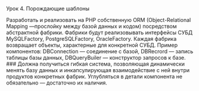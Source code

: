 Урок 4. Порождающие шаблоны

Разработать и реализовать на PHP собственную ORM (Object-Relational Mapping —прослойку между базой данных и кодом) посредством абстрактной фабрики. Фабрики будут реализовывать интерфейсы СУБД MySQLFactory, PostgreSQLFactory, OracleFactory. Каждая фабрика возвращает объекты, характерные для конкретной СУБД. Пример компонентов:
DBConnection — соединение с базой,
DBRecrord — запись таблицы базы данных,
DBQueryBuiler — конструктор запросов к базе. ### Должна получиться гибкая система, позволяющая динамически менять базу данных и инкапсулирующая взаимодействие с ней внутри продуктов конкретных фабрик. Углубляться в детали компонента не обязательно — достаточно их наличия.